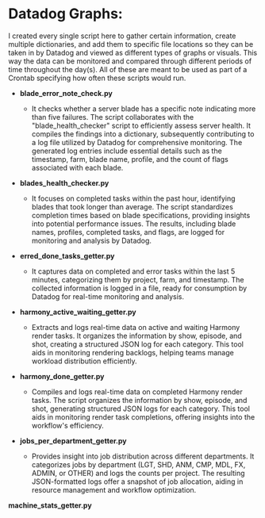 # Datadog Graphs:
I created every single script here to gather certain information, create multiple dictionaries, and add them to specific file locations so they can be taken in by Datadog and viewed as different types of graphs or visuals. This way the data can be monitored and compared through different periods of time throughout the day(s). All of these are meant to be used as part of a Crontab specifying how often these scripts would run.  

- **blade_error_note_check.py**

  - It checks whether a server blade has a specific note indicating more than five failures. The script collaborates with the "blade_health_checker" script to efficiently assess server health. It compiles the findings into a dictionary, subsequently contributing to a log file utilized by Datadog for comprehensive monitoring. The generated log entries include essential details such as the timestamp, farm, blade name, profile, and the count of flags associated with each blade.

- **blades_health_checker.py**
  - It focuses on completed tasks within the past hour, identifying blades that took longer than average. The script standardizes completion times based on blade specifications, providing insights into potential performance issues. The results, including blade names, profiles, completed tasks, and flags, are logged for monitoring and analysis by Datadog.   

- **erred_done_tasks_getter.py**
  - It captures data on completed and error tasks within the last 5 minutes, categorizing them by project, farm, and timestamp. The collected information is logged in a file, ready for consumption by Datadog for real-time monitoring and analysis.  

- **harmony_active_waiting_getter.py**
  -  Extracts and logs real-time data on active and waiting Harmony render tasks. It organizes the information by show, episode, and shot, creating a structured JSON log for each category. This tool aids in monitoring rendering backlogs, helping teams manage workload distribution efficiently. 

- **harmony_done_getter.py**
  -  Compiles and logs real-time data on completed Harmony render tasks. The script organizes the information by show, episode, and shot, generating structured JSON logs for each category. This tool aids in monitoring render task completions, offering insights into the workflow's efficiency. 

- **jobs_per_department_getter.py**
  - Provides insight into job distribution across different departments. It categorizes jobs by department (LGT, SHD, ANM, CMP, MDL, FX, ADMIN, or OTHER) and logs the counts per project. The resulting JSON-formatted logs offer a snapshot of job allocation, aiding in resource management and workflow optimization.

**machine_stats_getter.py**
